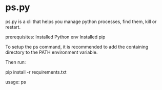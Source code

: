 # ps.py
ps.py is a cli that helps you manage python processes, find them, kill or restart.

prerequisites:
Installed Python env
Installed pip

To setup the ps command, it is recommended to add the containing directory to the PATH environment variable.

Then run:

pip install -r requirements.txt

usage:
ps 
